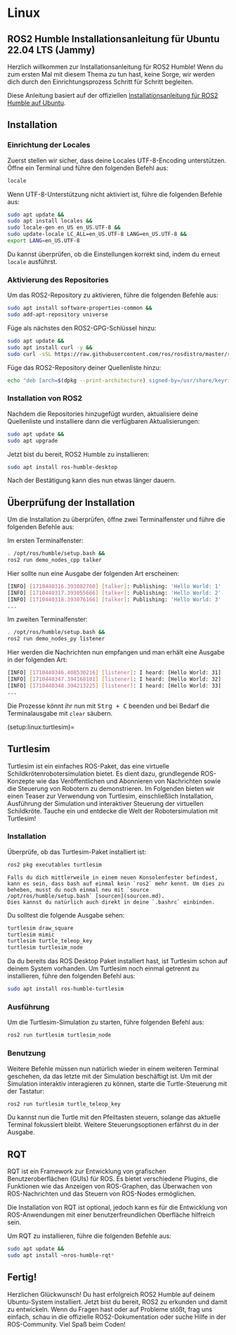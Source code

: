 # Linux

## ROS2 Humble Installationsanleitung für Ubuntu 22.04 LTS (Jammy)

Herzlich willkommen zur Installationsanleitung für ROS2 Humble! Wenn du zum ersten Mal mit diesem Thema zu tun hast, keine Sorge, wir werden dich durch den Einrichtungsprozess Schritt für Schritt begleiten.

Diese Anleitung basiert auf der offiziellen [Installationsanleitung für ROS2 Humble auf Ubuntu](https://docs.ros.org/en/humble/Installation/Ubuntu-Install-Debians.html).

## Installation

### Einrichtung der Locales

Zuerst stellen wir sicher, dass deine Locales UTF-8-Encoding unterstützen. Öffne ein Terminal und führe den folgenden Befehl aus:

```bash
locale
```

Wenn UTF-8-Unterstützung nicht aktiviert ist, führe die folgenden Befehle aus:

```bash
sudo apt update &&
sudo apt install locales &&
sudo locale-gen en_US en_US.UTF-8 &&
sudo update-locale LC_ALL=en_US.UTF-8 LANG=en_US.UTF-8 &&
export LANG=en_US.UTF-8
```

Du kannst überprüfen, ob die Einstellungen korrekt sind, indem du erneut `locale` ausführst.

### Aktivierung des Repositories

Um das ROS2-Repository zu aktivieren, führe die folgenden Befehle aus:

```bash
sudo apt install software-properties-common &&
sudo add-apt-repository universe
```

Füge als nächstes den ROS2-GPG-Schlüssel hinzu:

```bash
sudo apt update &&
sudo apt install curl -y &&
sudo curl -sSL https://raw.githubusercontent.com/ros/rosdistro/master/ros.key -o /usr/share/keyrings/ros-archive-keyring.gpg
```

Füge das ROS2-Repository deiner Quellenliste hinzu:

```bash
echo "deb [arch=$(dpkg --print-architecture) signed-by=/usr/share/keyrings/ros-archive-keyring.gpg] http://packages.ros.org/ros2/ubuntu $(. /etc/os-release && echo $UBUNTU_CODENAME) main" | sudo tee /etc/apt/sources.list.d/ros2.list > /dev/null
```

### Installation von ROS2

Nachdem die Repositories hinzugefügt wurden, aktualisiere deine Quellenliste und installiere dann die verfügbaren Aktualisierungen:

```bash
sudo apt update &&
sudo apt upgrade
```

Jetzt bist du bereit, ROS2 Humble zu installieren:

```bash
sudo apt install ros-humble-desktop
```

Nach der Bestätigung kann dies nun etwas länger dauern.

## Überprüfung der Installation

Um die Installation zu überprüfen, öffne zwei Terminalfenster und führe die folgenden Befehle aus:

Im ersten Terminalfenster:

```bash
. /opt/ros/humble/setup.bash &&
ros2 run demo_nodes_cpp talker
```

Hier sollte nun eine Ausgabe der folgenden Art erscheinen:
```bash
[INFO] [1710440316.393082760] [talker]: Publishing: 'Hello World: 1'
[INFO] [1710440317.393055666] [talker]: Publishing: 'Hello World: 2'
[INFO] [1710440318.393076166] [talker]: Publishing: 'Hello World: 3'
...
```

Im zweiten Terminalfenster:

```bash
. /opt/ros/humble/setup.bash &&
ros2 run demo_nodes_py listener
```

Hier werden die Nachrichten nun empfangen und man erhält eine Ausgabe in der folgenden Art:
```bash
[INFO] [1710440346.408530216] [listener]: I heard: [Hello World: 31]
[INFO] [1710440347.394168101] [listener]: I heard: [Hello World: 32]
[INFO] [1710440348.394213225] [listener]: I heard: [Hello World: 33]
...
```

Die Prozesse könnt ihr nun mit <kbd>Strg + C</kbd> beenden und bei Bedarf die Terminalausgabe mit `clear` säubern.

(setup:linux:turtlesim)=
## Turtlesim

Turtlesim ist ein einfaches ROS-Paket, das eine virtuelle Schildkrötenrobotersimulation bietet. Es dient dazu, grundlegende ROS-Konzepte wie das Veröffentlichen und Abonnieren von Nachrichten sowie die Steuerung von Robotern zu demonstrieren. Im Folgenden bieten wir einen Teaser zur Verwendung von Turtlesim, einschließlich Installation, Ausführung der Simulation und interaktiver Steuerung der virtuellen Schildkröte. Tauche ein und entdecke die Welt der Robotersimulation mit Turtlesim!

### Installation

Überprüfe, ob das Turtlesim-Paket installiert ist:

```bash
ros2 pkg executables turtlesim
```

```{note}
Falls du dich mittlerweile in einem neuen Konsolenfester befindest, kann es sein, dass bash auf einmal kein `ros2` mehr kennt. Um dies zu beheben, musst du noch einmal neu mit `source /opt/ros/humble/setup.bash` [sourcen](sourcen.md).
Dies kannst du natürlich auch direkt in deine `.bashrc` einbinden.
```

Du solltest die folgende Ausgabe sehen:

```bash
turtlesim draw_square
turtlesim mimic
turtlesim turtle_teleop_key
turtlesim turtlesim_node
```

Da du bereits das ROS Desktop Paket installiert hast, ist Turtlesim schon auf deinem System vorhanden. Um Turtlesim noch einmal getrennt zu installieren, führe den folgenden Befehl aus:

```bash
sudo apt install ros-humble-turtlesim
```

### Ausführung

Um die Turtlesim-Simulation zu starten, führe folgenden Befehl aus:

```bash
ros2 run turtlesim turtlesim_node
```

### Benutzung

Weitere Befehle müssen nun natürlich wieder in einem weiteren Terminal geschehen, da das letzte mit der Simulation beschäftigt ist. Um mit der Simulation interaktiv interagieren zu können, starte die Turtle-Steuerung mit der Tastatur:

```bash
ros2 run turtlesim turtle_teleop_key
```

Du kannst nun die Turtle mit den Pfeiltasten steuern, solange das aktuelle Terminal fokussiert bleibt. Weitere Steuerungsoptionen erfährst du in der Ausgabe.

## RQT

RQT ist ein Framework zur Entwicklung von grafischen Benutzeroberflächen (GUIs) für ROS. Es bietet verschiedene Plugins, die Funktionen wie das Anzeigen von ROS-Graphen, das Überwachen von ROS-Nachrichten und das Steuern von ROS-Nodes ermöglichen.

Die Installation von RQT ist optional, jedoch kann es für die Entwicklung von ROS-Anwendungen mit einer benutzerfreundlichen Oberfläche hilfreich sein.

Um RQT zu installieren, führe die folgenden Befehle aus:

```bash
sudo apt update &&
sudo apt install ~nros-humble-rqt*
```

## Fertig!

Herzlichen Glückwunsch! Du hast erfolgreich ROS2 Humble auf deinem Ubuntu-System installiert. Jetzt bist du bereit, ROS2 zu erkunden und damit zu entwickeln. Wenn du Fragen hast oder auf Probleme stößt, frag uns einfach, schau in die offizielle ROS2-Dokumentation oder suche Hilfe in der ROS-Community. Viel Spaß beim Coden!
